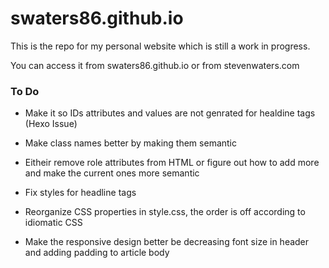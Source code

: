 swaters86.github.io
===================

This is the repo for my personal website which is still a work in progress. 

You can access it from swaters86.github.io or from stevenwaters.com

### To Do 

- Make it so IDs attributes and values are not genrated for healdine tags (Hexo Issue)

- Make class names better by making them semantic 

- Eitheir remove role attributes from HTML or figure out how to add more and make the current ones more semantic 

- Fix styles for headline tags 

- Reorganize CSS properties in style.css, the order is off according to idiomatic CSS

- Make the responsive design better be decreasing font size in header and adding padding to article body 
